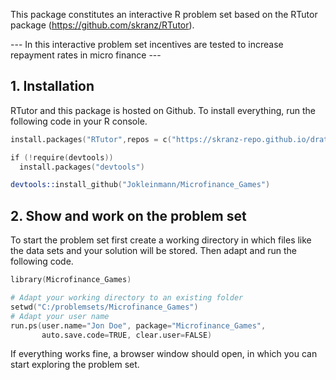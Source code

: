 This package constitutes an interactive R problem set based on the RTutor package (https://github.com/skranz/RTutor). 

--- In this interactive problem set incentives are tested to increase repayment rates in micro finance ---

## 1. Installation

RTutor and this package is hosted on Github. To install everything, run the following code in your R console.
```s
install.packages("RTutor",repos = c("https://skranz-repo.github.io/drat/",getOption("repos")))

if (!require(devtools))
  install.packages("devtools")

devtools::install_github("Jokleinmann/Microfinance_Games")
```

## 2. Show and work on the problem set
To start the problem set first create a working directory in which files like the data sets and your solution will be stored. Then adapt and run the following code.
```s
library(Microfinance_Games)

# Adapt your working directory to an existing folder
setwd("C:/problemsets/Microfinance_Games")
# Adapt your user name
run.ps(user.name="Jon Doe", package="Microfinance_Games",
       auto.save.code=TRUE, clear.user=FALSE)
```
If everything works fine, a browser window should open, in which you can start exploring the problem set.
